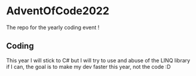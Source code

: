 # AdventOfCode2022

The repo for the yearly coding event !

## Coding

This year I will stick to C# but I will try to use and abuse of the LINQ library if I can, the goal is to make my dev faster this year, not the code :D
